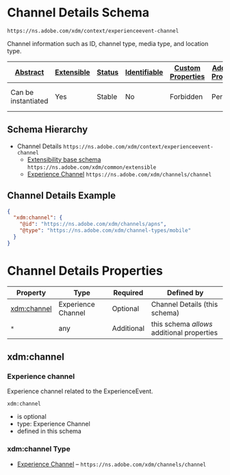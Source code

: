 
# Channel Details Schema

```
https://ns.adobe.com/xdm/context/experienceevent-channel
```

Channel information such as ID, channel type, media type, and location type.

| [Abstract](../../../abstract.md) | [Extensible](../../../extensions.md) | [Status](../../../status.md) | [Identifiable](../../../id.md) | [Custom Properties](../../../extensions.md) | [Additional Properties](../../../extensions.md) | Defined In |
|----------------------------------|--------------------------------------|------------------------------|--------------------------------|---------------------------------------------|-------------------------------------------------|------------|
| Can be instantiated | Yes | Stable | No | Forbidden | Permitted | [mixins/experience-event/experienceevent-channel.schema.json](mixins/experience-event/experienceevent-channel.schema.json) |
## Schema Hierarchy

* Channel Details `https://ns.adobe.com/xdm/context/experienceevent-channel`
  * [Extensibility base schema](../../datatypes/extensible.schema.md) `https://ns.adobe.com/xdm/common/extensible`
  * [Experience Channel](../../datatypes/channels/channel.schema.md) `https://ns.adobe.com/xdm/channels/channel`


## Channel Details Example
```json
{
  "xdm:channel": {
    "@id": "https://ns.adobe.com/xdm/channels/apns",
    "@type": "https://ns.adobe.com/xdm/channel-types/mobile"
  }
}
```

# Channel Details Properties

| Property | Type | Required | Defined by |
|----------|------|----------|------------|
| [xdm:channel](#xdmchannel) | Experience Channel | Optional | Channel Details (this schema) |
| `*` | any | Additional | this schema *allows* additional properties |

## xdm:channel
### Experience channel

Experience channel related to the ExperienceEvent.

`xdm:channel`
* is optional
* type: Experience Channel
* defined in this schema

### xdm:channel Type


* [Experience Channel](../../datatypes/channels/channel.schema.md) – `https://ns.adobe.com/xdm/channels/channel`




